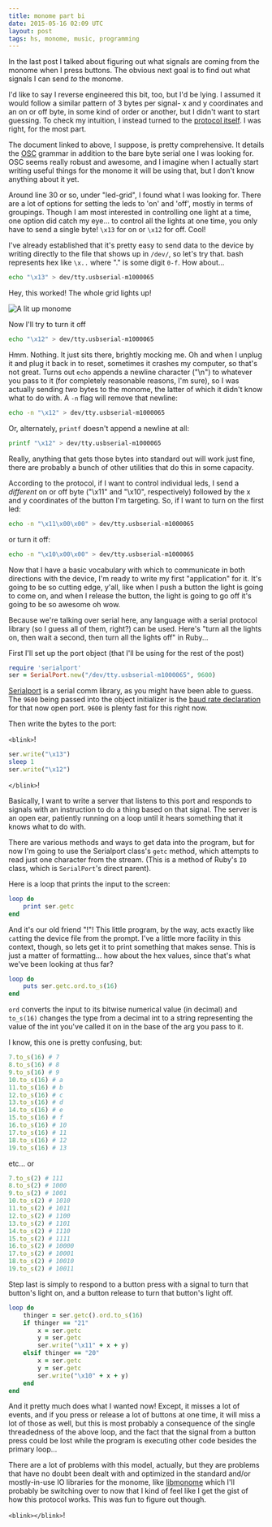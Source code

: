 ```yaml
---
title: monome part bi
date: 2015-05-16 02:09 UTC
layout: post
tags: hs, monome, music, programming
---
```



In the last post I talked about figuring out what signals are coming from the monome when I press buttons. The obvious next goal is to find out what signals I can send _to_ the monome.

I'd like to say I reverse engineered this bit, too, but I'd be lying. I assumed it would follow a similar pattern of 3 bytes per signal- x and y coordinates and an on or off byte, in some kind of order or another, but I didn't want to start guessing. To check my intuition, I instead turned to the [protocol itself](http://monome.org/docs/tech:serial). I was right, for the most part.

The document linked to above, I suppose, is pretty comprehensive. It details the [OSC](http://opensoundcontrol.org/introduction-osc) grammar in addition to the bare byte serial one I was looking for. OSC seems really robust and awesome, and I imagine when I actually start writing useful things for the monome it will be using that, but I don't know anything about it yet.

Around line 30 or so, under "led-grid", I found what I was looking for. There are a lot of options for setting the leds to 'on' and 'off', mostly in terms of groupings. Though I am most interested in controlling one light at a time, one option did catch my eye... to control all the lights at one time, you only have to send a single byte! `\x13` for on or `\x12` for off. Cool!

I've already established that it's pretty easy to send data to the device by writing directly to the file that shows up in `/dev/`, so let's try that. bash represents hex like `\x..` where "." is some digit `0-f`. How about...

```bash
echo "\x13" > dev/tty.usbserial-m1000065
```

Hey, this worked! The whole grid lights up!

![A lit up monome](https://igcdn-photos-b-a.akamaihd.net/hphotos-ak-xaf1/t51.2885-15/11271045_1648449182043465_1140557603_n.jpg)

Now I'll try to turn it off

```bash
echo "\x12" > dev/tty.usbserial-m1000065
```

Hmm. Nothing. It just sits there, brightly mocking me. Oh and when I unplug it and plug it back in to reset, sometimes it crashes my computer, so that's not great. Turns out `echo` appends a newline character ("\n") to whatever you pass to it (for completely reasonable reasons, I'm sure), so I was actually sending _two_ bytes to the monome, the latter of which it didn't know what to do with. A `-n` flag will remove that newline:

```bash
echo -n "\x12" > dev/tty.usbserial-m1000065
```

Or, alternately, `printf` doesn't append a newline at all:

```bash
printf "\x12" > dev/tty.usbserial-m1000065
```

Really, anything that gets those bytes into standard out will work just fine, there are probably a bunch of other utilities that do this in some capacity.

According to the protocol, if I want to control individual leds, I send a _different_ on or off byte ("\x11" and "\x10", respectively) followed by the x and y coordinates of the button I'm targeting. So, if I want to turn on the first led:

```bash
echo -n "\x11\x00\x00" > dev/tty.usbserial-m1000065
```

or turn it off:

```bash
echo -n "\x10\x00\x00" > dev/tty.usbserial-m1000065
```
Now that I have a basic vocabulary with which to communicate in both directions with the device, I'm ready to write my first "application" for it. It's going to be so cutting edge, y'all, like when I push a button the light is going to come on, and when I release the button, the light is going to go off it's going to be so awesome oh wow.

Because we're talking over serial here, any language with a serial protocol library (so I guess all of them, right?) can be used. Here's "turn all the lights on, then wait a second, then turn all the lights off" in Ruby...

First I'll set up the port object (that I'll be using for the rest of the post)

```ruby
require 'serialport'
ser = SerialPort.new("/dev/tty.usbserial-m1000065", 9600)
```
[Serialport](https://rubygems.org/gems/serialport/versions/1.3.1) is a serial comm library, as you might have been able to guess. The `9600` being passed into the object initializer is the [baud rate declaration](http://en.wikipedia.org/wiki/Baud) for that now open port. `9600` is plenty fast for this right now.

Then write the bytes to the port:

`<blink>`!

```ruby
ser.write("\x13")
sleep 1
ser.write("\x12")
```

`</blink>`!

Basically, I want to write a server that listens to this port and responds to signals with an instruction to do a thing based on that signal. The server is an open ear, patiently running on a loop until it hears something that it knows what to do with.

There are various methods and ways to get data into the program, but for now I'm going to use the Serialport class's `getc` method, which attempts to read just one character from the stream. (This is a method of Ruby's `IO` class, which is `SerialPort`'s direct parent).

Here is a loop that prints the input to the screen:

```ruby
loop do
    print ser.getc
end
```

And it's our old friend "!"! This little program, by the way, acts exactly like `cat`ting the device file from the prompt. I've a little more facility in this context, though, so lets get it to print something that makes sense. This is just a matter of formatting... how about the hex values, since that's what we've been looking at thus far?

```ruby
loop do
    puts ser.getc.ord.to_s(16)
end
```

`ord` converts the input to its bitwise numerical value (in decimal) and `to_s(16)` changes the type from a decimal int to a string representing the value of the int you've called it on in the base of the arg you pass to it.

I know, this one is pretty confusing, but:

```ruby
7.to_s(16) # 7
8.to_s(16) # 8
9.to_s(16) # 9
10.to_s(16) # a
11.to_s(16) # b
12.to_s(16) # c
13.to_s(16) # d
14.to_s(16) # e
15.to_s(16) # f
16.to_s(16) # 10
17.to_s(16) # 11
18.to_s(16) # 12
19.to_s(16) # 13
```

etc... or

```ruby
7.to_s(2) # 111
8.to_s(2) # 1000
9.to_s(2) # 1001
10.to_s(2) # 1010
11.to_s(2) # 1011
12.to_s(2) # 1100
13.to_s(2) # 1101
14.to_s(2) # 1110
15.to_s(2) # 1111
16.to_s(2) # 10000
17.to_s(2) # 10001
18.to_s(2) # 10010
19.to_s(2) # 10011
```

Step last is simply to respond to a button press with a signal to turn that button's light on, and a button release to turn that button's light off.

```ruby
loop do
    thinger = ser.getc().ord.to_s(16)
    if thinger == "21"
        x = ser.getc
        y = ser.getc
        ser.write("\x11" + x + y)
    elsif thinger == "20"
        x = ser.getc
        y = ser.getc
        ser.write("\x10" + x + y)
    end
end
```

And it pretty much does what I wanted now! Except, it misses a lot of events, and if you press or release a lot of buttons at one time, it will miss a lot of those as well, but this is most probably a consequence of the single threadedness of the above loop, and the fact that the signal from a button press could be lost while the program is executing other code besides the primary loop...

There are a lot of problems with this model, actually, but they are problems that have no doubt been dealt with and optimized in the standard and/or mostly-in-use IO libraries for the monome, like [libmonome](https://github.com/monome/libmonome) which I'll probably be switching over to now that I kind of feel like I get the gist of how this protocol works. This was fun to figure out though.

`<blink></blink>`!
